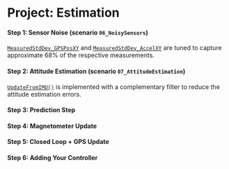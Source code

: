 # Project: Estimation

#### Step 1: Sensor Noise (scenario `06_NoisySensors`)
[`MeasuredStdDev_GPSPosXY`](https://github.com/thhuang/Estimation-Project/blob/master/config/06_SensorNoise.txt#L3) and [`MeasuredStdDev_AccelXY`](https://github.com/thhuang/Estimation-Project/blob/master/config/06_SensorNoise.txt#L4) are tuned to capture approximate 68% of the respective measurements.

#### Step 2: Attitude Estimation (scenario `07_AttitudeEstimation`)
[`UpdateFromIMU()`](https://github.com/thhuang/Estimation-Project/blob/master/src/QuadEstimatorEKF.cpp#L74) is implemented with a complementary filter to reduce the attitude estimation errors.

#### Step 3: Prediction Step

#### Step 4: Magnetometer Update

#### Step 5: Closed Loop + GPS Update

#### Step 6: Adding Your Controller